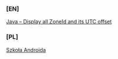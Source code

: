 ### [EN]
[Java – Display all ZoneId and its UTC offset](https://mkyong.com/java8/java-display-all-zoneid-and-its-utc-offset/)

### [PL]
[Szkoła Androida](https://szkolaandroida.pl/)